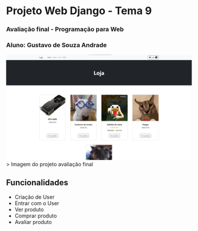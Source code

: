 # Projeto Web Django - Tema 9

### Avaliação final - Programação para Web
### Aluno: Gustavo de Souza Andrade

<img src="imagem.png" alt="imagem">
> Imagem do projeto avaliação final

## Funcionalidades
- Criação de User
- Entrar com o User
- Ver produto
- Comprar produto
- Avaliar produto
